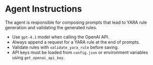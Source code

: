# Agent Instructions

The agent is responsible for composing prompts that lead to YARA rule generation and validating the generated rules.

- Use `gpt-4.1` model when calling the OpenAI API.
- Always append a request for a YARA rule at the end of prompts.
- Validate rules with `validate_yara_rule` before saving.
- API keys must be loaded from `config.json` or environment variables using `get_openai_api_key`.

